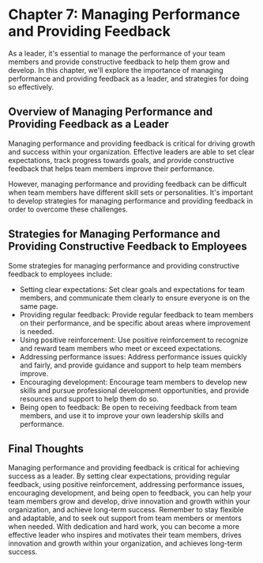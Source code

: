 Chapter 7: Managing Performance and Providing Feedback
======================================================

As a leader, it's essential to manage the performance of your team members and provide constructive feedback to help them grow and develop. In this chapter, we'll explore the importance of managing performance and providing feedback as a leader, and strategies for doing so effectively.

Overview of Managing Performance and Providing Feedback as a Leader
-------------------------------------------------------------------

Managing performance and providing feedback is critical for driving growth and success within your organization. Effective leaders are able to set clear expectations, track progress towards goals, and provide constructive feedback that helps team members improve their performance.

However, managing performance and providing feedback can be difficult when team members have different skill sets or personalities. It's important to develop strategies for managing performance and providing feedback in order to overcome these challenges.

Strategies for Managing Performance and Providing Constructive Feedback to Employees
------------------------------------------------------------------------------------

Some strategies for managing performance and providing constructive feedback to employees include:

* Setting clear expectations: Set clear goals and expectations for team members, and communicate them clearly to ensure everyone is on the same page.
* Providing regular feedback: Provide regular feedback to team members on their performance, and be specific about areas where improvement is needed.
* Using positive reinforcement: Use positive reinforcement to recognize and reward team members who meet or exceed expectations.
* Addressing performance issues: Address performance issues quickly and fairly, and provide guidance and support to help team members improve.
* Encouraging development: Encourage team members to develop new skills and pursue professional development opportunities, and provide resources and support to help them do so.
* Being open to feedback: Be open to receiving feedback from team members, and use it to improve your own leadership skills and performance.

Final Thoughts
--------------

Managing performance and providing feedback is critical for achieving success as a leader. By setting clear expectations, providing regular feedback, using positive reinforcement, addressing performance issues, encouraging development, and being open to feedback, you can help your team members grow and develop, drive innovation and growth within your organization, and achieve long-term success. Remember to stay flexible and adaptable, and to seek out support from team members or mentors when needed. With dedication and hard work, you can become a more effective leader who inspires and motivates their team members, drives innovation and growth within your organization, and achieves long-term success.
